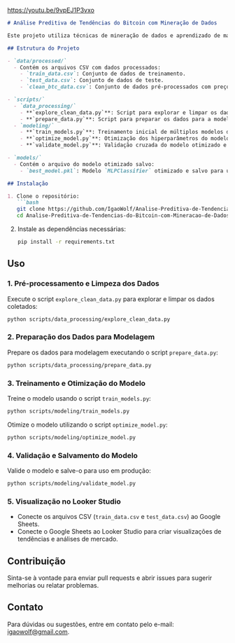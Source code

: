 https://youtu.be/9vpEJ1P3vxo

```markdown
# Análise Preditiva de Tendências do Bitcoin com Mineração de Dados

Este projeto utiliza técnicas de mineração de dados e aprendizado de máquina para prever a tendência de alta ou baixa do Bitcoin (BTC) com base em dados históricos. Utilizando dados de preço, volume de negociação e indicadores técnicos, o projeto explora a eficácia de diferentes algoritmos de aprendizado de máquina para identificar padrões que possam antecipar movimentos no mercado de criptomoedas. As visualizações são criadas no Looker Studio para facilitar a análise e interpretação dos resultados.

## Estrutura do Projeto

- `data/processed/`
  - Contém os arquivos CSV com dados processados:
    - `train_data.csv`: Conjunto de dados de treinamento.
    - `test_data.csv`: Conjunto de dados de teste.
    - `clean_btc_data.csv`: Conjunto de dados pré-processados com preços, volumes e indicadores técnicos.

- `scripts/`
  - `data_processing/`
    - **`explore_clean_data.py`**: Script para explorar e limpar os dados.
    - **`prepare_data.py`**: Script para preparar os dados para a modelagem.
  - `modeling/`
    - **`train_models.py`**: Treinamento inicial de múltiplos modelos de aprendizado de máquina.
    - **`optimize_model.py`**: Otimização dos hiperparâmetros do modelo `MLPClassifier` usando Grid Search.
    - **`validate_model.py`**: Validação cruzada do modelo otimizado e salvamento do modelo final.

- `models/`
  - Contém o arquivo do modelo otimizado salvo:
    - `best_model.pkl`: Modelo `MLPClassifier` otimizado e salvo para uso em produção.

## Instalação

1. Clone o repositório:
   ```bash
   git clone https://github.com/IgaoWolf/Analise-Preditiva-de-Tendencias-do-Bitcoin-com-Mineracao-de-Dados.git
   cd Analise-Preditiva-de-Tendencias-do-Bitcoin-com-Mineracao-de-Dados
   ```

2. Instale as dependências necessárias:
   ```bash
   pip install -r requirements.txt
   ```
## Uso

### 1. Pré-processamento e Limpeza dos Dados

Execute o script `explore_clean_data.py` para explorar e limpar os dados coletados:

```bash
python scripts/data_processing/explore_clean_data.py
```

### 2. Preparação dos Dados para Modelagem

Prepare os dados para modelagem executando o script `prepare_data.py`:

```bash
python scripts/data_processing/prepare_data.py
```

### 3. Treinamento e Otimização do Modelo

Treine o modelo usando o script `train_models.py`:

```bash
python scripts/modeling/train_models.py
```

Otimize o modelo utilizando o script `optimize_model.py`:

```bash
python scripts/modeling/optimize_model.py
```

### 4. Validação e Salvamento do Modelo

Valide o modelo e salve-o para uso em produção:

```bash
python scripts/modeling/validate_model.py
```
### 5. Visualização no Looker Studio

- Conecte os arquivos CSV (`train_data.csv` e `test_data.csv`) ao Google Sheets.
- Conecte o Google Sheets ao Looker Studio para criar visualizações de tendências e análises de mercado.

## Contribuição

Sinta-se à vontade para enviar pull requests e abrir issues para sugerir melhorias ou relatar problemas.

## Contato

Para dúvidas ou sugestões, entre em contato pelo e-mail: igaowolf@gmail.com.
